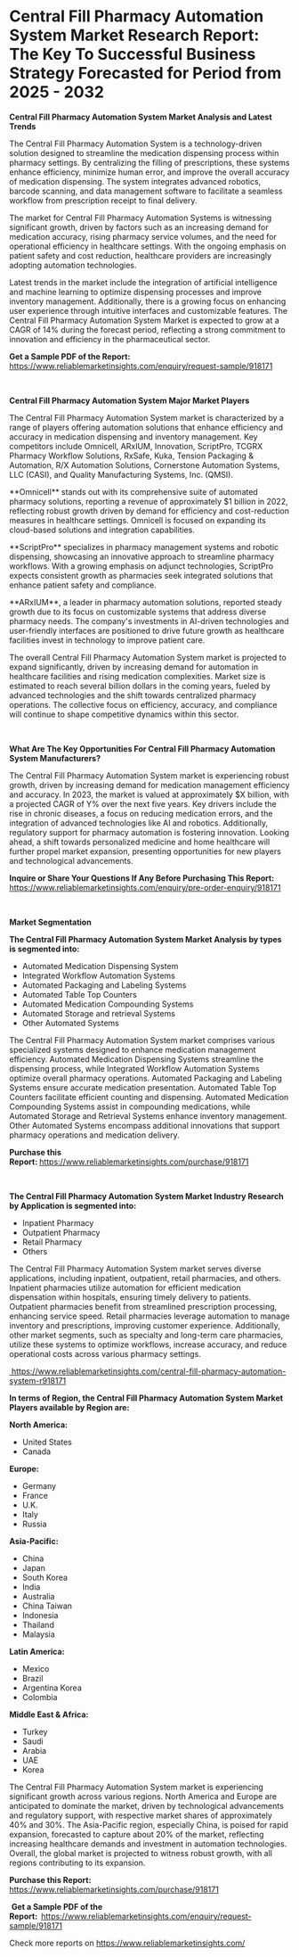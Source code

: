 <p><h1>Central Fill Pharmacy Automation System Market Research Report: The Key To Successful Business Strategy Forecasted for Period from 2025 - 2032</h1></p><p><strong>Central Fill Pharmacy Automation System Market Analysis and Latest Trends</strong></p>
<p><p>The Central Fill Pharmacy Automation System is a technology-driven solution designed to streamline the medication dispensing process within pharmacy settings. By centralizing the filling of prescriptions, these systems enhance efficiency, minimize human error, and improve the overall accuracy of medication dispensing. The system integrates advanced robotics, barcode scanning, and data management software to facilitate a seamless workflow from prescription receipt to final delivery.</p><p>The market for Central Fill Pharmacy Automation Systems is witnessing significant growth, driven by factors such as an increasing demand for medication accuracy, rising pharmacy service volumes, and the need for operational efficiency in healthcare settings. With the ongoing emphasis on patient safety and cost reduction, healthcare providers are increasingly adopting automation technologies.</p><p>Latest trends in the market include the integration of artificial intelligence and machine learning to optimize dispensing processes and improve inventory management. Additionally, there is a growing focus on enhancing user experience through intuitive interfaces and customizable features. The Central Fill Pharmacy Automation System Market is expected to grow at a CAGR of 14% during the forecast period, reflecting a strong commitment to innovation and efficiency in the pharmaceutical sector.</p></p>
<p><strong>Get a Sample PDF of the Report:&nbsp;</strong> <a href="https://www.reliablemarketinsights.com/enquiry/request-sample/918171?utm_campaign=3008&utm_medium=2&utm_source=Github&utm_content=ia&utm_term=07032025&utm_id=central-fill-pharmacy-automation-system">https://www.reliablemarketinsights.com/enquiry/request-sample/918171</a></p>
<p>&nbsp;</p>
<p><strong>Central Fill Pharmacy Automation System Major Market Players</strong></p>
<p><p>The Central Fill Pharmacy Automation System market is characterized by a range of players offering automation solutions that enhance efficiency and accuracy in medication dispensing and inventory management. Key competitors include Omnicell, ARxIUM, Innovation, ScriptPro, TCGRX Pharmacy Workflow Solutions, RxSafe, Kuka, Tension Packaging & Automation, R/X Automation Solutions, Cornerstone Automation Systems, LLC (CASI), and Quality Manufacturing Systems, Inc. (QMSI). </p><p>**Omnicell** stands out with its comprehensive suite of automated pharmacy solutions, reporting a revenue of approximately $1 billion in 2022, reflecting robust growth driven by demand for efficiency and cost-reduction measures in healthcare settings. Omnicell is focused on expanding its cloud-based solutions and integration capabilities.</p><p>**ScriptPro** specializes in pharmacy management systems and robotic dispensing, showcasing an innovative approach to streamline pharmacy workflows. With a growing emphasis on adjunct technologies, ScriptPro expects consistent growth as pharmacies seek integrated solutions that enhance patient safety and compliance.</p><p>**ARxIUM**, a leader in pharmacy automation solutions, reported steady growth due to its focus on customizable systems that address diverse pharmacy needs. The company's investments in AI-driven technologies and user-friendly interfaces are positioned to drive future growth as healthcare facilities invest in technology to improve patient care.</p><p>The overall Central Fill Pharmacy Automation System market is projected to expand significantly, driven by increasing demand for automation in healthcare facilities and rising medication complexities. Market size is estimated to reach several billion dollars in the coming years, fueled by advanced technologies and the shift towards centralized pharmacy operations. The collective focus on efficiency, accuracy, and compliance will continue to shape competitive dynamics within this sector.</p></p>
<p>&nbsp;</p>
<p><strong>What Are The Key Opportunities For Central Fill Pharmacy Automation System Manufacturers?</strong></p>
<p><p>The Central Fill Pharmacy Automation System market is experiencing robust growth, driven by increasing demand for medication management efficiency and accuracy. In 2023, the market is valued at approximately $X billion, with a projected CAGR of Y% over the next five years. Key drivers include the rise in chronic diseases, a focus on reducing medication errors, and the integration of advanced technologies like AI and robotics. Additionally, regulatory support for pharmacy automation is fostering innovation. Looking ahead, a shift towards personalized medicine and home healthcare will further propel market expansion, presenting opportunities for new players and technological advancements.</p></p>
<p><strong>Inquire or Share Your Questions If Any Before Purchasing This Report:</strong> <a href="https://www.reliablemarketinsights.com/enquiry/pre-order-enquiry/918171?utm_campaign=3008&utm_medium=2&utm_source=Github&utm_content=ia&utm_term=07032025&utm_id=central-fill-pharmacy-automation-system">https://www.reliablemarketinsights.com/enquiry/pre-order-enquiry/918171</a></p>
<p>&nbsp;</p>
<p><strong>Market Segmentation</strong></p>
<p><strong>The Central Fill Pharmacy Automation System Market Analysis by types is segmented into:</strong></p>
<p><ul><li>Automated Medication Dispensing System</li><li>Integrated Workflow Automation Systems</li><li>Automated Packaging and Labeling Systems</li><li>Automated Table Top Counters</li><li>Automated Medication Compounding Systems</li><li>Automated Storage and retrieval Systems</li><li>Other Automated Systems</li></ul></p>
<p><p>The Central Fill Pharmacy Automation System market comprises various specialized systems designed to enhance medication management efficiency. Automated Medication Dispensing Systems streamline the dispensing process, while Integrated Workflow Automation Systems optimize overall pharmacy operations. Automated Packaging and Labeling Systems ensure accurate medication presentation. Automated Table Top Counters facilitate efficient counting and dispensing. Automated Medication Compounding Systems assist in compounding medications, while Automated Storage and Retrieval Systems enhance inventory management. Other Automated Systems encompass additional innovations that support pharmacy operations and medication delivery.</p></p>
<p><strong>Purchase this Report:&nbsp;</strong><a href="https://www.reliablemarketinsights.com/purchase/918171?utm_campaign=3008&utm_medium=2&utm_source=Github&utm_content=ia&utm_term=07032025&utm_id=central-fill-pharmacy-automation-system">https://www.reliablemarketinsights.com/purchase/918171</a></p>
<p>&nbsp;</p>
<p><strong>The Central Fill Pharmacy Automation System Market Industry Research by Application is segmented into:</strong></p>
<p><ul><li>Inpatient Pharmacy</li><li>Outpatient Pharmacy</li><li>Retail Pharmacy</li><li>Others</li></ul></p>
<p><p>The Central Fill Pharmacy Automation System market serves diverse applications, including inpatient, outpatient, retail pharmacies, and others. Inpatient pharmacies utilize automation for efficient medication dispensation within hospitals, ensuring timely delivery to patients. Outpatient pharmacies benefit from streamlined prescription processing, enhancing service speed. Retail pharmacies leverage automation to manage inventory and prescriptions, improving customer experience. Additionally, other market segments, such as specialty and long-term care pharmacies, utilize these systems to optimize workflows, increase accuracy, and reduce operational costs across various pharmacy settings.</p></p>
<p><a href="https://www.reliablemarketinsights.com/central-fill-pharmacy-automation-system-r918171?utm_campaign=3008&utm_medium=2&utm_source=Github&utm_content=ia&utm_term=07032025&utm_id=central-fill-pharmacy-automation-system">&nbsp;https://www.reliablemarketinsights.com/central-fill-pharmacy-automation-system-r918171</a></p>
<p><strong>In terms of Region, the Central Fill Pharmacy Automation System Market Players available by Region are:</strong></p>
<p>
    <p> <strong> North America: </strong>
        <ul>
            <li>United States</li>
            <li>Canada</li>
        </ul>
        </p> 
    <p> <strong> Europe: </strong>
        <ul>
            <li>Germany</li>
            <li>France</li>
            <li>U.K.</li>
            <li>Italy</li>
            <li>Russia</li>
        </ul>
        </p> 
    <p> <strong> Asia-Pacific: </strong>
        <ul>
            <li>China</li>
            <li>Japan</li>
            <li>South Korea</li>
            <li>India</li>
            <li>Australia</li>
            <li>China Taiwan</li>
            <li>Indonesia</li>
            <li>Thailand</li>
            <li>Malaysia</li>
        </ul>
        </p> 
    <p> <strong> Latin America: </strong>
        <ul>
            <li>Mexico</li>
            <li>Brazil</li>
            <li>Argentina Korea</li>
            <li>Colombia</li>
        </ul>
        </p> 
    <p> <strong> Middle East & Africa: </strong>
        <ul>
            <li>Turkey</li>
            <li>Saudi</li>
            <li>Arabia</li>
            <li>UAE</li>
            <li>Korea</li>
        </ul>
    </p>
    </p>
<p><p>The Central Fill Pharmacy Automation System market is experiencing significant growth across various regions. North America and Europe are anticipated to dominate the market, driven by technological advancements and regulatory support, with respective market shares of approximately 40% and 30%. The Asia-Pacific region, especially China, is poised for rapid expansion, forecasted to capture about 20% of the market, reflecting increasing healthcare demands and investment in automation technologies. Overall, the global market is projected to witness robust growth, with all regions contributing to its expansion.</p></p>
<p><strong>Purchase this Report: </strong><a href="https://www.reliablemarketinsights.com/purchase/918171?utm_campaign=3008&utm_medium=2&utm_source=Github&utm_content=ia&utm_term=07032025&utm_id=central-fill-pharmacy-automation-system">https://www.reliablemarketinsights.com/purchase/918171</a></p>
<p>&nbsp;<strong>Get a Sample PDF of the Report:&nbsp;&nbsp;</strong><a href="https://www.reliablemarketinsights.com/enquiry/request-sample/918171?utm_campaign=3008&utm_medium=2&utm_source=Github&utm_content=ia&utm_term=07032025&utm_id=central-fill-pharmacy-automation-system">https://www.reliablemarketinsights.com/enquiry/request-sample/918171</a></p>
<p><strong></strong></p>
<p>Check more reports on <a href="https://www.reliablemarketinsights.com/?utm_campaign=3008&utm_medium=2&utm_source=Github&utm_content=ia&utm_term=07032025&utm_id=central-fill-pharmacy-automation-system">https://www.reliablemarketinsights.com/</a></p>